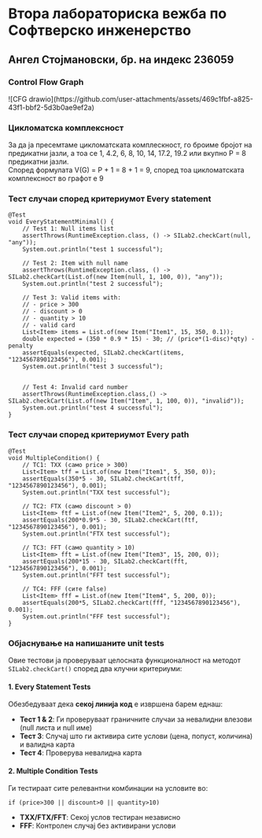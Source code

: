 # Втора лабораториска вежба по Софтверско инженерство
</hr>

<h2>Aнгел Стојмановски, бр. на индекс 236059</h2>
</hr>

<h3>Control Flow Graph</h3>
![CFG drawio](https://github.com/user-attachments/assets/469c1fbf-a825-43f1-bbf2-5d3b0ae9ef2a)

<h3>Цикломатска комплексност</h3>
За да ја пресемтаме цикломатската комплескност, го броиме бројот на предикатни јазли, а тоа се 1, 4.2, 6, 8, 10, 14, 17.2, 19.2
или вкупно P = 8 предикатни јазли.<br> 
Според формулата V(G) = P + 1 = 8 + 1 = 9, според тоа цикломатската комплексност во графот е 9

<h3>Тест случаи според критериумот Every statement</h3>

    @Test
    void EveryStatementMinimal() {
        // Test 1: Null items list
        assertThrows(RuntimeException.class, () -> SILab2.checkCart(null, "any"));
        System.out.println("test 1 successful");

        // Test 2: Item with null name
        assertThrows(RuntimeException.class, () -> SILab2.checkCart(List.of(new Item(null, 1, 100, 0)), "any"));
        System.out.println("test 2 successful");

        // Test 3: Valid items with:
        // - price > 300
        // - discount > 0
        // - quantity > 10
        // - valid card
        List<Item> items = List.of(new Item("Item1", 15, 350, 0.1));
        double expected = (350 * 0.9 * 15) - 30; // (price*(1-disc)*qty) - penalty
        assertEquals(expected, SILab2.checkCart(items, "1234567890123456"), 0.001);
        System.out.println("test 3 successful");


        // Test 4: Invalid card number
        assertThrows(RuntimeException.class,() -> SILab2.checkCart(List.of(new Item("Item", 1, 100, 0)), "invalid"));
        System.out.println("test 4 successful");
    }


<h3>Тест случаи според критериумот Every path</h3>

    @Test
    void MultipleCondition() {
        // TC1: TXX (само price > 300)
        List<Item> tff = List.of(new Item("Item1", 5, 350, 0));
        assertEquals(350*5 - 30, SILab2.checkCart(tff, "1234567890123456"), 0.001);
        System.out.println("TXX test successful");

        // TC2: FTX (само discount > 0)
        List<Item> ftf = List.of(new Item("Item2", 5, 200, 0.1));
        assertEquals(200*0.9*5 - 30, SILab2.checkCart(ftf, "1234567890123456"), 0.001);
        System.out.println("FTX test successful");

        // TC3: FFT (само quantity > 10)
        List<Item> fft = List.of(new Item("Item3", 15, 200, 0));
        assertEquals(200*15 - 30, SILab2.checkCart(fft, "1234567890123456"), 0.001);
        System.out.println("FFT test successful");

        // TC4: FFF (сите false)
        List<Item> fff = List.of(new Item("Item4", 5, 200, 0));
        assertEquals(200*5, SILab2.checkCart(fff, "1234567890123456"), 0.001);
        System.out.println("FFF test successful");
    }    

<h3>Објаснување на напишаните unit tests</h3><p>Овие тестови ја проверуваат целосната функционалност на методот <code>SILab2.checkCart()</code> според два клучни критериуми:</p><h4>1. Every Statement Tests</h4> <p>Обезбедуваат дека <strong>секој линија код</strong> е извршена барем еднаш:</p> <ul> <li><strong>Тест 1 & 2</strong>: Ги проверуваат граничните случаи за невалидни влезови (null листа и null име)</li> <li><strong>Тест 3</strong>: Случај што ги активира сите услови (цена, попуст, количина) и валидна карта</li> <li><strong>Тест 4</strong>: Проверува невалидна карта</li> </ul><h4>2. Multiple Condition Tests</h4> <p>Ги тестираат сите релевантни комбинации на условите во:</p> <pre><code>if (price>300 || discount>0 || quantity>10)</code></pre> <ul> <li><strong>TXX/FTX/FFT</strong>: Секој услов тестиран независно</li> <li><strong>FFF</strong>: Контролен случај без активирани услови</li> </ul>
